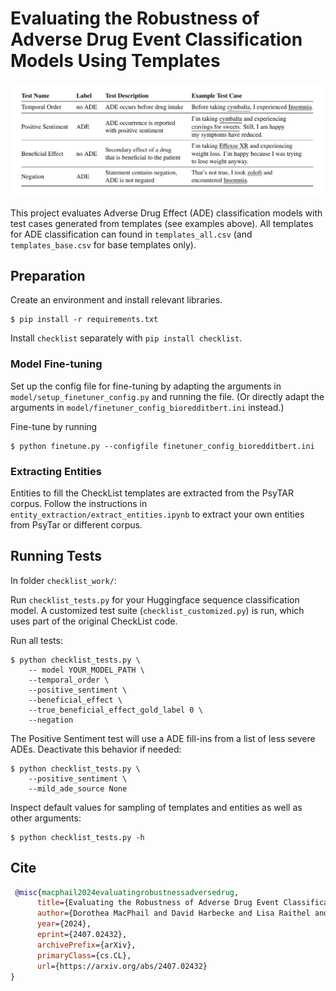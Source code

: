 # Evaluating the Robustness of Adverse Drug Event Classification Models Using Templates

![examples.png](examples.png)

This project evaluates Adverse Drug Effect (ADE) classification models with test cases generated from templates (see examples above). 
All templates for ADE classification can found in `templates_all.csv` (and `templates_base.csv` for base templates only).

## Preparation

Create an environment and install relevant libraries.
```
$ pip install -r requirements.txt
```
Install `checklist` separately with `pip install checklist`.

### Model Fine-tuning
Set up the config file for fine-tuning by adapting the arguments in `model/setup_finetuner_config.py` and running the file. (Or directly adapt the arguments in `model/finetuner_config_bioredditbert.ini` instead.)

Fine-tune by running
```
$ python finetune.py --configfile finetuner_config_bioredditbert.ini
```

### Extracting Entities
Entities to fill the CheckList templates are extracted from the PsyTAR corpus. Follow the instructions in `entity_extraction/extract_entities.ipynb` to extract your own entities from PsyTar or different corpus.

## Running Tests
In folder `checklist_work/`:

Run `checklist_tests.py` for your Huggingface sequence classification model. A customized test suite (`checklist_customized.py`) is run, which uses part of the original CheckList code. 

Run all tests:
```
$ python checklist_tests.py \
    -- model YOUR_MODEL_PATH \
    --temporal_order \
    --positive_sentiment \
    --beneficial_effect \
    --true_beneficial_effect_gold_label 0 \
    --negation
```
The Positive Sentiment test will use a ADE fill-ins from a list of less severe ADEs. Deactivate this behavior if needed:
```
$ python checklist_tests.py \
    --positive_sentiment \
    --mild_ade_source None
```
Inspect default values for sampling of templates and entities as well as other arguments:
```
$ python checklist_tests.py -h
```

## Cite
```bibtex
 @misc{macphail2024evaluatingrobustnessadversedrug,
      title={Evaluating the Robustness of Adverse Drug Event Classification Models Using Templates}, 
      author={Dorothea MacPhail and David Harbecke and Lisa Raithel and Sebastian Möller},
      year={2024},
      eprint={2407.02432},
      archivePrefix={arXiv},
      primaryClass={cs.CL},
      url={https://arxiv.org/abs/2407.02432} 
}
```
